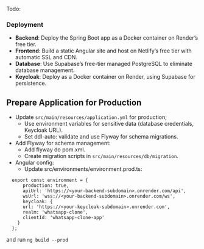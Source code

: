 Todo:

### Deployment

- **Backend**: Deploy the Spring Boot app as a Docker container on Render’s free tier.
- **Frontend**: Build a static Angular site and host on Netlify’s free tier with automatic SSL and CDN.
- **Database**: Use Supabase’s free-tier managed PostgreSQL to eliminate database management.
- **Keycloak**: Deploy as a Docker container on Render, using Supabase for persistence.

## Prepare Application for Production

- Update `src/main/resources/application.yml` for production;
    - Use environment variables for sensitive data (database credentials, Keycloak URL).
    - Set ddl-auto: validate and use Flyway for schema migrations.
- Add Flyway for schema management:
    - Add flyway do pom.xml.
    - Create migration scripts in `src/main/resources/db/migration`.
- Angular config:
    - Update src/environments/environment.prod.ts:
```
  export const environment = {
      production: true,
      apiUrl: 'https://<your-backend-subdomain>.onrender.com/api',
      wsUrl: 'wss://<your-backend-subdomain>.onrender.com/ws',
      keycloak: {
      url: 'https://<your-keycloak-subdomain>.onrender.com',
      realm: 'whatsapp-clone',
      clientId: 'whatsapp-clone-app'
    }
  };     
```
and run ```ng build --prod```



